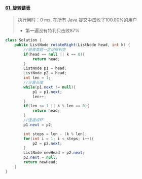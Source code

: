 #### [61. 旋转链表](https://leetcode-cn.com/problems/rotate-list/)

> 执行用时：0 ms, 在所有 Java 提交中击败了100.00%的用户
>
> - 第一遍没有特判只击败87%

```java
class Solution {
    public ListNode rotateRight(ListNode head, int k) {
        //链表类题一定记得判空
        if(head == null || k == 0){
            return head;
        }
        ListNode p1 = head;
        ListNode p2 = head;
        int len = 1;
        //计算长度
        while(p1.next != null){
            p1 = p1.next;
            len++;
        }
        if(len <= 1 || k % len == 0){
            return head;
        }
        //连接成环
        p1.next = p2;

        int steps = len - (k % len);
        for(int i = 1; i < steps; i++){
            p2 = p2.next;
        } 
        ListNode newHead = p2.next;
        p2.next = null;
        return newHead;
    }
}
```

